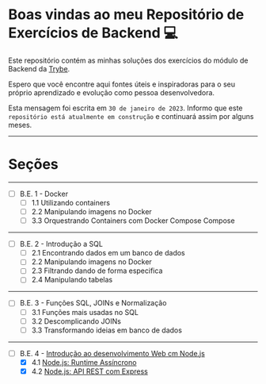 # Boas vindas ao meu Repositório de Exercícios de Backend 💻 

Este repositório contém as minhas soluções dos exercícios do módulo de Backend da [Trybe](https://www.betrybe.com/).

Espero que você encontre aqui fontes úteis e inspiradoras para o seu próprio aprendizado e evolução como pessoa desenvolvedora.

Esta mensagem foi escrita em ```30 de janeiro de 2023```. Informo que este ```repositório está atualmente em construção``` e continuará assim por alguns meses.

---
# Seções
---
- [ ] B.E. 1 - Docker
  - [ ] 1.1 Utilizando containers
  - [ ] 2.2 Manipulando imagens no Docker
  - [ ] 3.3 Orquestrando Containers com Docker Compose Compose
---
- [ ] B.E. 2 - Introdução a SQL
  - [ ] 2.1 Encontrando dados em um banco de dados
  - [ ] 2.2 Manipulando imagens no Docker
  - [ ] 2.3 Filtrando dando de forma especifica
  - [ ] 2.4 Manipulando tabelas
---
- [ ] B.E. 3 - Funções SQL, JOINs e Normalização
  - [ ] 3.1 Funções mais usadas no SQL
  - [ ] 3.2 Descomplicando JOINs
  - [ ] 3.3 Transformando ideias em banco de dados
---
- [ ] B.E. 4 - [Introdução ao desenvolvimento Web cm Node.js](https://github.com/marciodanielll/trybe-exercises-backend/tree/main/B.E.%204)
  - [X] 4.1 [Node.js: Runtime Assíncrono](https://github.com/marciodanielll/trybe-exercises-backend/tree/main/B.E.%204/4.1)
  - [x] 4.2 [Node.js: API REST com Express](https://github.com/marciodanielll/trybe-exercises-backend/tree/main/B.E.%204/4.2)